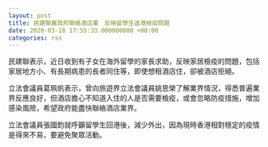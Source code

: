 ```yaml
---
layout: post
title: 民建聯冀政府聯絡酒店業　反映留學生返港檢疫問題
date: 2020-03-18 17:55:33.000000000 +08:00
categories: rss
---
```


民建聯表示，近日收到有子女在海外留學的家長求助，反映家居檢疫的問題，包括家居地方小、有長期病患的長者同住等，即使想租酒店住，卻被酒店拒絕。

立法會議員葛珮帆表示，曾向旅遊界立法會議員姚思榮了解業界情況，得悉普遍業界反應良好，但酒店擔心不知道入住的人是否需要檢疫，或會忽略防疫措施，增加感染風險，希望政府能盡快聯絡酒店業界。

立法會議員張國鈞就呼籲留學生回港後，減少外出，因為現時香港相對穩定的疫情是得來不易，要避免聚眾活動。

